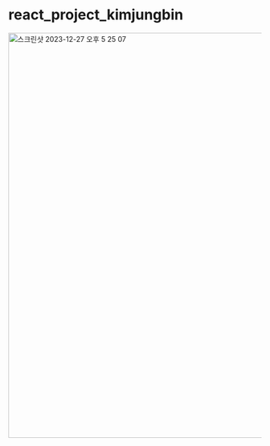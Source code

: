 # react_project_kimjungbin

<img width="805" alt="스크린샷 2023-12-27 오후 5 25 07" src="https://github.com/BCS-4/react_project_kimjungbin/assets/148553348/c91e5089-fc74-4c9f-9ecf-77a21af1eb5a">
